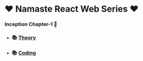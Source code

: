 # ❤️ Namaste React Web Series ❤️
### Inception Chapter-1 🚀
- ### 📚 [Theory](https://github.com/ShaikImamPasha/Namaste-Recat-Js-Web-Series/blob/main/Inception_Chapter_1/Theory/Theory.md)
- ### 📚 [Coding](https://github.com/ShaikImamPasha/Namaste-Recat-Js-Web-Series/tree/main/Inception_Chapter_1/Coding)